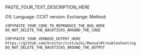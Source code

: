 PASTE_YOUR_TEXT_DESCRIPTION_HERE

OS:
Language: 
CCXT version: 
Exchange:
Method:

```
COPYPASTE_YOUR_CODE_TO_REPRODUCE_THE_BUG_HERE
DO_NOT_DELETE_THE_BACKTICKS_AROUND_THE_CODE
```

```
COPYPASTE_YOUR_VERBOSE_OUTPUT_HERE
https://github.com/kroitor/ccxt/wiki/Manual#troubleshooting
DO_NOT_DELETE_THE_BACKTICKS_AROUND_THE_OUTPUT
```
